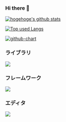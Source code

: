 ### Hi there 👋

[![hogehoge's github stats](https://github-readme-stats.vercel.app/api?username=kotonn&hide=contribs&count_private=true&show_icons=true&theme=tokyonight)](https://github.com/kotonn/)

[![Top used Langs](https://github-readme-stats.vercel.app/api/top-langs/?username=kotonn&layout=compact&theme=tokyonight)](https://github.com/kotonn/)

[![github-chart](https://github-chart.vercel.app/api?user=kotonn)](https://github.com/kotonn/github-chart)

<h3>ライブラリ</h3>
<img src="https://img.shields.io/badge/-React-61DAFB.svg?logo=react&style=plastic">

<h3>フレームワーク</h3>
<img src="https://img.shields.io/badge/-Next.js-000000.svg?logo=next.js&style=plastic">

<h3>エディタ</h3>
<img src="https://img.shields.io/badge/-Visualstudiocode-007ACC.svg?logo=visualstudiocode&style=plastic">
